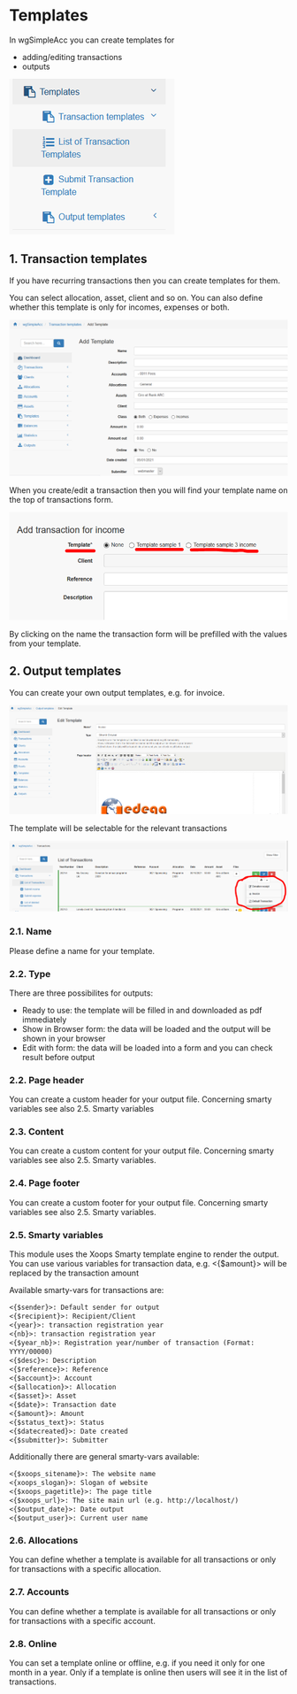 # Templates

In wgSimpleAcc you can create templates for 

* adding/editing transactions
* outputs

![Templates](../../.gitbook/assets/en_templates.png)

## 1. Transaction templates

If you have recurring transactions then you can create templates for them.

You can select allocation, asset, client and so on. You can also define whether this template is only for incomes, expenses or both.

![Transaction templates 1](../../.gitbook/assets/en_templates_tra_1.png)

When you create/edit a transaction then you will find your template name on the top of transactions form.

![Transaction templates 2](../../.gitbook/assets/en_templates_tra_2.png)

By clicking on the name the transaction form will be prefilled with the values from your template.

## 2. Output templates

You can create your own output templates, e.g. for invoice.

![Output templates 1](../../.gitbook/assets/en_templates_out_1.png)

The template will be selectable for the relevant transactions

![Output templates 2](../../.gitbook/assets/en_templates_out_2.png)

### 2.1. Name

Please define a name for your template.

### 2.2. Type

There are three possibilites for outputs:

* Ready to use: the template will be filled in and downloaded as pdf immediately
* Show in Browser form: the data will be loaded and the output will be shown in your browser
* Edit with form: the data will be loaded into a form and you can check result before output

### 2.2. Page header

You can create a custom header for your output file. Concerning smarty variables see also 2.5. Smarty variables

### 2.3. Content

You can create a custom content for your output file. Concerning smarty variables see also 2.5. Smarty variables.

### 2.4. Page footer

You can create a custom footer for your output file. Concerning smarty variables see also 2.5. Smarty variables.

### 2.5. Smarty variables

This module uses the Xoops Smarty template engine to render the output.
You can use various variables for transaction data, e.g. <{$amount}> will be replaced by the transaction amount

Available smarty-vars for transactions are: 
    
    <{$sender}>: Default sender for output
    <{$recipient}>: Recipient/Client
    <{year}>: transaction registration year
    <{nb}>: transaction registration year
    <{$year_nb}>: Registration year/number of transaction (Format: YYYY/00000)
    <{$desc}>: Description
    <{$reference}>: Reference
    <{$account}>: Account
    <{$allocation}>: Allocation
    <{$asset}>: Asset
    <{$date}>: Transaction date
    <{$amount}>: Amount
    <{$status_text}>: Status
    <{$datecreated}>: Date created
    <{$submitter}>: Submitter

Additionally there are general smarty-vars available:

    <{$xoops_sitename}>: The website name
    <{xoops_slogan}>: Slogan of website
    <{$xoops_pagetitle}>: The page title
    <{$xoops_url}>: The site main url (e.g. http://localhost/)
    <{$output_date}>: Date output
    <{$output_user}>: Current user name

### 2.6. Allocations

You can define whether a template is available for all transactions or only for transactions with a specific allocation.

### 2.7. Accounts

You can define whether a template is available for all transactions or only for transactions with a specific account.

### 2.8. Online

You can set a template online or offline, e.g. if you need it only for one month in a year. Only if a template is online then users will see it in the list of transactions.
